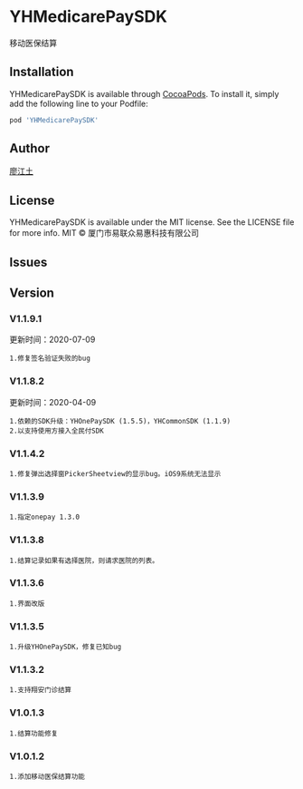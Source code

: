 # YHMedicarePaySDK

移动医保结算

## Installation

YHMedicarePaySDK is available through [CocoaPods](https://cocoapods.org). To install
it, simply add the following line to your Podfile:

```ruby
pod 'YHMedicarePaySDK'
```

## Author


[廖江土](42318168@qq.com)



## License

YHMedicarePaySDK is available under the MIT license. See the LICENSE file for more info.
MIT © 厦门市易联众易惠科技有限公司


## Issues


## Version


### V1.1.9.1

更新时间：2020-07-09

```
1.修复签名验证失败的bug
```


### V1.1.8.2

更新时间：2020-04-09

```
1.依赖的SDK升级：YHOnePaySDK (1.5.5)，YHCommonSDK (1.1.9)
2.以支持使用方接入全民付SDK
```

### V1.1.4.2

```
1.修复弹出选择窗PickerSheetview的显示bug。iOS9系统无法显示
```

### V1.1.3.9

```
1.指定onepay 1.3.0
```


### V1.1.3.8

```
1.结算记录如果有选择医院，则请求医院的列表。
```

### V1.1.3.6

```
1.界面改版
```

### V1.1.3.5

```
1.升级YHOnePaySDK，修复已知bug
```

### V1.1.3.2

```
1.支持翔安门诊结算
```

### V1.0.1.3

```
1.结算功能修复
```

### V1.0.1.2

```
1.添加移动医保结算功能
```

